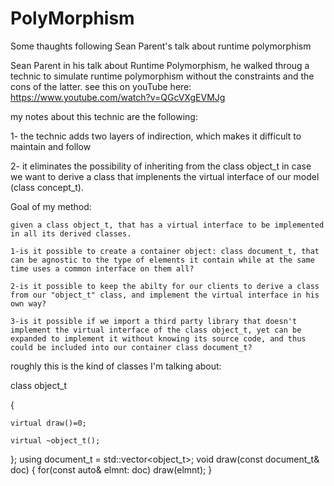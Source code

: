 # PolyMorphism
Some thaughts following Sean Parent's talk about runtime polymorphism

Sean Parent in his talk about Runtime Polymorphism, he walked throug a technic to simulate runtime polymorphism without the constraints and the cons of the latter.
see this on youTube here: https://www.youtube.com/watch?v=QGcVXgEVMJg

my notes about this technic are the following:

1- the technic adds two layers of indirection, which makes it difficult to maintain and follow

2- it eliminates the possibility of inheriting from the class object_t in case we want to derive a class that implenents the virtual interface of our model (class concept_t).

Goal of my method:
    
    given a class object_t, that has a virtual interface to be implemented in all its derived classes. 
    
    1-is it possible to create a container object: class document_t, that can be agnostic to the type of elements it contain while at the same time uses a common interface on them all?
    
    2-is it possible to keep the abilty for our clients to derive a class from our "object_t" class, and implement the virtual interface in his own way?
    
    3-is it possible if we import a third party library that doesn't implement the virtual interface of the class object_t, yet can be expanded to implement it without knowing its source code, and thus could be included into our container class document_t?

roughly this is the kind of classes I'm talking about:

class object_t

{

    virtual draw()=0;
    
    virtual ~object_t();
};
using document_t = std::vector<object_t>;
void draw(const document_t& doc)
{
  for(const auto& elmnt: doc)
    draw(elmnt);
}
